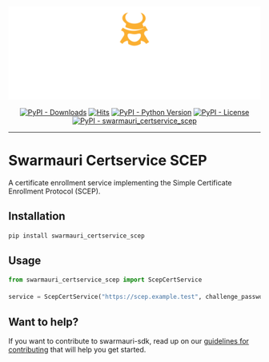 <!-- Dark OS/GitHub theme → show LIGHT PNG; Light → show DARK PNG -->
<picture>
  <source media="(prefers-color-scheme: dark)"  srcset="../../../assets/swarmauri_brand_frag_light.png">
  <source media="(prefers-color-scheme: light)" srcset="../../../assets/swarmauri_brand_frag_dark.png">
  <!-- Fallback below (see #2) -->
  <img alt="Project logo" src="../../../assets/swarmauri_brand_frag_dark.png" width="640">
</picture>


<p align="center">
    <a href="https://pypi.org/project/swarmauri_certservice_scep/">
        <img src="https://img.shields.io/pypi/dm/swarmauri_certservice_scep" alt="PyPI - Downloads"/></a>
    <a href="https://hits.sh/github.com/swarmauri/swarmauri-sdk/tree/master/pkgs/community/swarmauri_certservice_scep/">
        <img alt="Hits" src="https://hits.sh/github.com/swarmauri/swarmauri-sdk/tree/master/pkgs/community/swarmauri_certservice_scep.svg"/></a>
    <a href="https://pypi.org/project/swarmauri_certservice_scep/">
        <img src="https://img.shields.io/pypi/pyversions/swarmauri_certservice_scep" alt="PyPI - Python Version"/></a>
    <a href="https://pypi.org/project/swarmauri_certservice_scep/">
        <img src="https://img.shields.io/pypi/l/swarmauri_certservice_scep" alt="PyPI - License"/></a>
    <a href="https://pypi.org/project/swarmauri_certservice_scep/">
        <img src="https://img.shields.io/pypi/v/swarmauri_certservice_scep?label=swarmauri_certservice_scep&color=green" alt="PyPI - swarmauri_certservice_scep"/></a>
</p>

---

# Swarmauri Certservice SCEP

A certificate enrollment service implementing the Simple Certificate Enrollment Protocol (SCEP).

## Installation

```bash
pip install swarmauri_certservice_scep
```

## Usage

```python
from swarmauri_certservice_scep import ScepCertService

service = ScepCertService("https://scep.example.test", challenge_password="secret")
```

## Want to help?

If you want to contribute to swarmauri-sdk, read up on our [guidelines for contributing](https://github.com/swarmauri/swarmauri-sdk/blob/master/contributing.md) that will help you get started.

